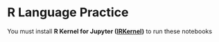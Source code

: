 # R Language Practice

You must install **R Kernel for Jupyter ([IRKernel](https://github.com/IRkernel/IRkernel))** to run these notebooks
